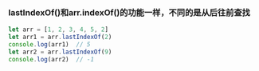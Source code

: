### lastIndexOf()和arr.indexOf()的功能一样，不同的是从后往前查找
```js
let arr = [1, 2, 3, 4, 5, 2]
let arr1 = arr.lastIndexOf(2)
console.log(arr1)  // 5
let arr2 = arr.lastIndexOf(9)
console.log(arr2)  // -1
```
